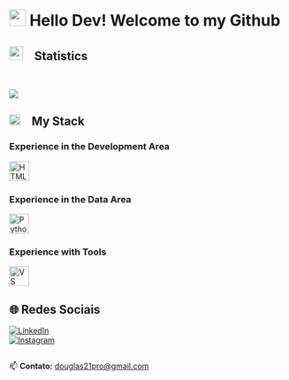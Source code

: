  <h1>
    <img src="https://media.giphy.com/media/hvRJCLFzcasrR4ia7z/giphy.gif" width="30">
    Hello Dev!
    Welcome to my Github 
  </h1>
  
## <img src="https://media.giphy.com/media/iY8CRBdQXODJSCERIr/giphy.gif" width ="25"> &ensp;<b> Statistics  </b> 
<div>  
  
</div>

<div><br /></div> 

![](https://visitor-badge.laobi.icu/badge?page_id=DougRib.readme)
##

## <img src="https://media2.giphy.com/media/QssGEmpkyEOhBCb7e1/giphy.gif?cid=ecf05e47a0n3gi1bfqntqmob8g9aid1oyj2wr3ds3mg700bl&rid=giphy.gif" width ="20"> &ensp; <b> My Stack</b>

<div>
  <h3>Experience in the Development Area</h3>
  <img height="36rem" src="https://skillicons.dev/icons?i=html,css,typescript,tailwindcss,react,nextjs,vite,python,nodejs,sql" 
       title="HTML, CSS, TypeScript, Tailwindcss, React, NextJS, Vite, Python, NodeJS, SQL."/>
</div>

<div>
  <h3>Experience in the Data Area</h3>
  <img height="36rem" src="https://skillicons.dev/icons?i=python," 
       title="Python, SQL."/>
</div>

<div>
  <h3>Experience with Tools</h3>
  <img height="36rem" src="https://skillicons.dev/icons?i=vscode,git,github,docker" 
       title="VS Code, Git, GitHub, Docker"/>
</div>

##

## 🌐 Redes Sociais

[![LinkedIn](https://img.shields.io/badge/LinkedIn-0077B5?style=for-the-badge&logo=linkedin&logoColor=white)](https://www.linkedin.com/in/douglasribeiro21/)  
[![Instagram](https://img.shields.io/badge/Instagram-E4405F?style=for-the-badge&logo=instagram&logoColor=white)](https://www.instagram.com/douglas_ribeiro_21/)  


##

📫 **Contato:** [douglas21pro@gmail.com](mailto:douglas21pro@gmail.com)

